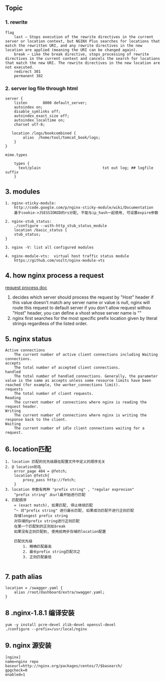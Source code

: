 ## Topic
### 1. rewrite
```
flag
    last – Stops execution of the rewrite directives in the current server or location context, but NGINX Plus searches for locations that match the rewritten URI, and any rewrite directives in the new location are applied (meaning the URI can be changed again).
    break – Like the break directive, stops processing of rewrite directives in the current context and cancels the search for locations that match the new URI. The rewrite directives in the new location are not executed.
    redirect 301
    permanent 302
```

### 2. server log file through html 
```
server {
    listen       8000 default_server;
    autoindex on;
    disable_symlinks off;
    autoindex_exact_size off;
    autoindex_localtime on;
    charset utf-8;

   location /logs/bookcombined {
        alias  /home/tool/tomcat_book/logs;
    }
}

```
```
mime.types 

    types {
      text/plain                            txt out log; ## logfile suffix
    }

```
## 3. modules
```
1. nginx-sticky-module:
    http://code.google.com/p/nginx-sticky-module/wiki/Documentation
    基于cookie->JSESSIONID的rs分配, 不能与ip_hash一起使用, 可设置expire参数

2. nginx-stub_status:
    ./configure --with-http_stub_status_module
    location /basic_status {
    stub_status;
}

3. nginx -V: list all configured modules

4. nginx-module-vts:  virtual host traffic status module
    https://github.com/vozlt/nginx-module-vts
```

## 4. how nginx process a request

[request process doc](http://nginx.org/en/docs/http/request_processing.html)
1. decides which server should process the request by "Host" header
    if this value doesn't match any server name or value is null, nginx will 
    route this request to default server
    if you don't allow request withou "Host" header, you can define a vhost whose
    server name is ""
2. nginx first searches for the most specific prefix location given by literal strings regardless of the listed order. 


## 5. nginx status
```
Active connections
    The current number of active client connections including Waiting connections.
accepts
    The total number of accepted client connections.
handled
    The total number of handled connections. Generally, the parameter value is the same as accepts unless some resource limits have been reached (for example, the worker_connections limit).
requests
    The total number of client requests.
Reading
    The current number of connections where nginx is reading the request header.
Writing
    The current number of connections where nginx is writing the response back to the client.
Waiting
    The current number of idle client connections waiting for a request.

```
## 6. location匹配
```
1. location 匹配的优先级跟在配置文件中定义的顺序无关
2. @ location别名
    error_page 404 = @fetch;
    location @fetch{
        proxy_pass http://fetch;
    }
3. location 参数有两种 "prefix string" , "regular expresion"
    "prefix string" 从url最开始进行匹配
4. 匹配顺序
    = (exact match), 如果匹配, 停止继续匹配
    ^~ 对"prefix string" 进行最长匹配, 如果成功匹配不进行正则匹配
    存储longest prefix string
    对存储的prefix string进行正则匹配
    在第一个匹配到的正则处break
    如果没有正则匹配到, 使用前两步存储的location配置

    匹配优先级
        1. 精确匹配最高
        2. 最长prefix string匹配次之
        3. 正则匹配最低
    
```

## 7. path alias
```
location = /swagger.yaml {
    alias /root/dashboard/extra/swagger.yaml;
}
```

## 8 .nginx-1.8.1 编译安装
```
yum -y install pcre-devel zlib-devel openssl-devel
./configure --prefix=/usr/local/nginx
```

## 9. nginx 源安装
```
[nginx]
name=nginx repo
baseurl=http://nginx.org/packages/centos/7/$basearch/
gpgcheck=0
enabled=1
```
